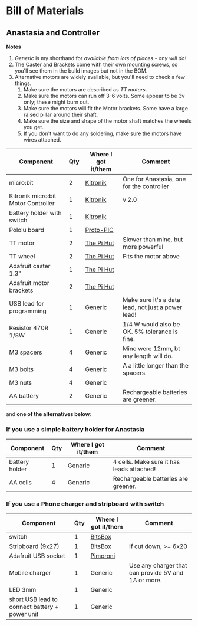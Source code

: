 # Bill of Materials

## Anastasia and Controller

**Notes**

1. *Generic* is my shorthand for *available from lots of places - any will do!* 
1. The Caster and Brackets come with their own mounting screws, so you'll see them in the build images but not in the BOM.
1. Alternative motors are widely available, but you'll need to check a few things.
    1. Make sure the motors are described as *TT motors*.
    1. Make sure the motors can run off 3-6 volts. Some appear to be 3v only; these might burn out.
    1. Make sure the motors will fit the Motor brackets. Some have a large raised pillar around their shaft.
    1. Make sure the size and shape of the motor shaft matches the wheels you get.
    1. If you don't want to do any soldering, make sure the motors have wires attached.
    

|Component|Qty|Where I got it/them|Comment|
|-----------------------------------------|---|--------------|-------|
|micro:bit|2|[Kitronik](https://www.kitronik.co.uk/5613-bbc-microbit-board-only.html)|One for Anastasia, one for the controller|
|Kitronik micro:bit Motor Controller|1|[Kitronik](https://www.kitronik.co.uk/5620-motor-driver-board-for-the-bbc-microbit-v2.html)|v 2.0|
|battery holder with switch|1|[Kitronik](https://www.kitronik.co.uk/2268-2x-aa-battery-box-with-switch-and-connector.html)
|Pololu board|1|[Proto-PIC](https://www.proto-pic.co.uk/product/pololu-1532-rp5rover-5-expansion-plate-rrc07a-narrow-solid-blue/)|
|TT motor|2|[The Pi Hut](https://thepihut.com/products/adafruit-dc-gearbox-motor-tt-motor-200rpm-3-to-6vdc-ada3777)|Slower than mine, but more powerful|
|TT wheel|2|[The Pi Hut](https://thepihut.com/products/adafruit-orange-and-clear-tt-motor-wheel-for-tt-dc-gearbox-motor-ada3766)|Fits the motor above|
|Adafruit caster 1.3"|1|[The Pi Hut](https://thepihut.com/products/adafruit-supporting-swivel-caster-wheel-1-3-diameter)|
|Adafruit motor brackets|2|[The Pi Hut](https://thepihut.com/products/adafruit-motor-mount-for-tt-gearbox-dc-motors-l-bracket-type-ada3768)||
|USB lead for programming|1|Generic|Make sure it's a data lead, not just a power lead!|
|Resistor 470R 1/8W|1|Generic|1/4 W would also be OK. 5% tolerance is fine.|
|M3 spacers|4|Generic|Mine were 12mm, bt any length will do.|
|M3 bolts|4|Generic|A a little longer than the spacers.
|M3 nuts|4|Generic||
|AA battery|2|Generic|Rechargeable batteries are greener.|

and **one of the alternatives below**:

### If you use a simple battery holder for Anastasia

|Component|Qty|Where I got it/them|Comment|
|-----------------------------------------|---|--------------|-------|
|battery holder|1|Generic|4 cells. Make sure it has leads attached!|
|AA cells|4|Generic|Rechargeable batteries are greener.|


### If you use a Phone charger and stripboard with switch

|Component|Qty|Where I got it/them|Comment|
|-----------------------------------------|---|--------------|-------|
|switch|1|[BitsBox](https://www.bitsbox.co.uk/index.php?main_page=product_info&cPath=116_120_124_125&products_id=2364)||
|Stripboard (9x27)|1|[BitsBox](https://www.bitsbox.co.uk/index.php?main_page=product_info&cPath=238_244&products_id=1855)|If cut down, >= 6x20|
|Adafruit USB socket|1|[Pimoroni]()||
|Mobile charger|1|Generic|Use any charger that can provide 5V and 1A or more.|
|LED 3mm|1|Generic||
|short USB lead to connect battery + power unit|1|Generic|
